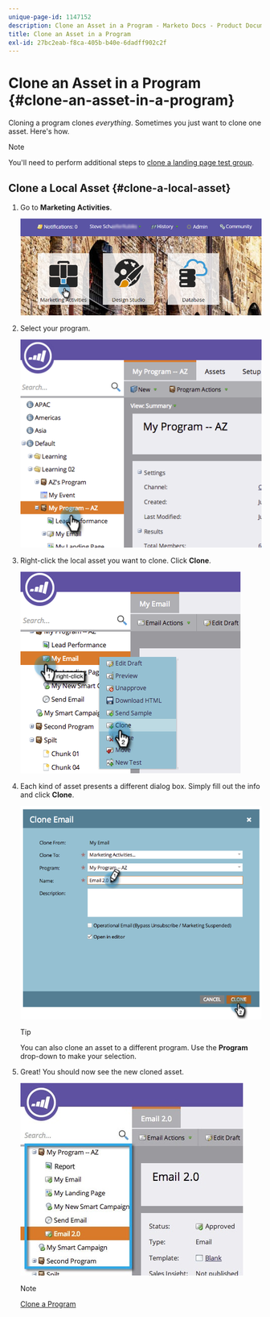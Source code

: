 ```yaml
---
unique-page-id: 1147152
description: Clone an Asset in a Program - Marketo Docs - Product Documentation
title: Clone an Asset in a Program
exl-id: 27bc2eab-f8ca-405b-b40e-6dadff902c2f
---
```

# Clone an Asset in a Program {#clone-an-asset-in-a-program}

Cloning a program clones _everything_. Sometimes you just want to clone one asset. Here's how.

>[!NOTE]
>
>You'll need to perform additional steps to [clone a landing page test group](/help/marketo/product-docs/demand-generation/landing-pages/landing-page-actions/cloning-a-landing-page-test-group.md).

## Clone a Local Asset {#clone-a-local-asset}

1. Go to **Marketing** **Activities**.

   ![](assets/login-marketing-activities.png)

1. Select your program.

   ![](assets/image2014-9-23-15-3a56-3a12.png)

1. Right-click the local asset you want to clone. Click **Clone**.

   ![](assets/image2014-9-23-15-3a56-3a25.png)

1. Each kind of asset presents a different dialog box. Simply fill out the info and click **Clone**.

   ![](assets/image2014-9-23-15-3a56-3a34.png)

   >[!TIP]
   >
   >You can also clone an asset to a different program. Use the **Program** drop-down to make your selection.

1. Great! You should now see the new cloned asset.

   ![](assets/report.jpg)

   >[!NOTE]
   >
   >[Clone a Program](/help/marketo/product-docs/core-marketo-concepts/programs/working-with-programs/clone-a-program.md)
